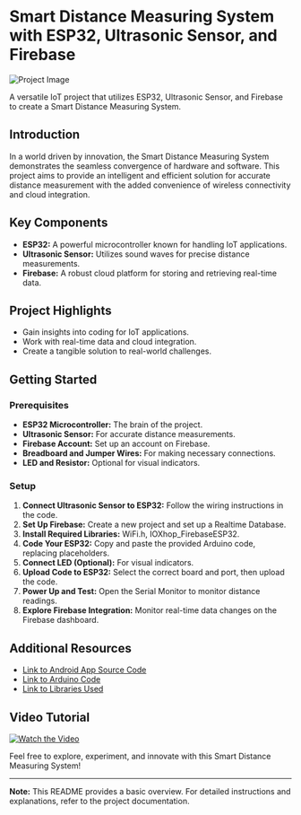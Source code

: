 # Smart Distance Measuring System with ESP32, Ultrasonic Sensor, and Firebase

![Project Image](https://yaranaiotguru.in/wp-content/uploads/2023/12/Ultrasonic-Sensor.png)

A versatile IoT project that utilizes ESP32, Ultrasonic Sensor, and Firebase to create a Smart Distance Measuring System.

## Introduction

In a world driven by innovation, the Smart Distance Measuring System demonstrates the seamless convergence of hardware and software. This project aims to provide an intelligent and efficient solution for accurate distance measurement with the added convenience of wireless connectivity and cloud integration.

## Key Components

- **ESP32:** A powerful microcontroller known for handling IoT applications.
- **Ultrasonic Sensor:** Utilizes sound waves for precise distance measurements.
- **Firebase:** A robust cloud platform for storing and retrieving real-time data.

## Project Highlights

- Gain insights into coding for IoT applications.
- Work with real-time data and cloud integration.
- Create a tangible solution to real-world challenges.

## Getting Started

### Prerequisites

- **ESP32 Microcontroller:** The brain of the project.
- **Ultrasonic Sensor:** For accurate distance measurements.
- **Firebase Account:** Set up an account on Firebase.
- **Breadboard and Jumper Wires:** For making necessary connections.
- **LED and Resistor:** Optional for visual indicators.

### Setup

1. **Connect Ultrasonic Sensor to ESP32:** Follow the wiring instructions in the code.
2. **Set Up Firebase:** Create a new project and set up a Realtime Database.
3. **Install Required Libraries:** WiFi.h, IOXhop_FirebaseESP32.
4. **Code Your ESP32:** Copy and paste the provided Arduino code, replacing placeholders.
5. **Connect LED (Optional):** For visual indicators.
6. **Upload Code to ESP32:** Select the correct board and port, then upload the code.
7. **Power Up and Test:** Open the Serial Monitor to monitor distance readings.
8. **Explore Firebase Integration:** Monitor real-time data changes on the Firebase dashboard.

## Additional Resources

- [Link to Android App Source Code](https://github.com/YaranaIotGuru/ESP32_Ultrasonic_Firebase/blob/2c8a78b3191d81e4e6755c72ae6dee8f59649bc8/distance_measuring.apk)
- [Link to Arduino Code](https://github.com/YaranaIotGuru/ESP32_Ultrasonic_Firebase/blob/2c8a78b3191d81e4e6755c72ae6dee8f59649bc8/code.ino)
- [Link to Libraries Used](https://github.com/ArtronShop/IOXhop_FirebaseESP32.git)

## Video Tutorial

[![Watch the Video](https://yaranaiotguru.in/wp-content/uploads/2023/12/Ultrasonic-Sensor.png)](https://youtu.be/GYcBmj223Js)

Feel free to explore, experiment, and innovate with this Smart Distance Measuring System!

---

**Note:** This README provides a basic overview. For detailed instructions and explanations, refer to the project documentation.

